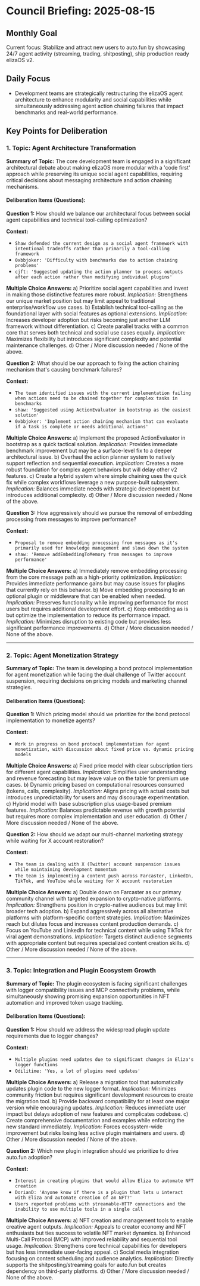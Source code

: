 # Council Briefing: 2025-08-15

## Monthly Goal

Current focus: Stabilize and attract new users to auto.fun by showcasing 24/7 agent activity (streaming, trading, shitposting), ship production ready elizaOS v2.

## Daily Focus

- Development teams are strategically restructuring the elizaOS agent architecture to enhance modularity and social capabilities while simultaneously addressing agent action chaining failures that impact benchmarks and real-world performance.

## Key Points for Deliberation

### 1. Topic: Agent Architecture Transformation

**Summary of Topic:** The core development team is engaged in a significant architectural debate about making elizaOS more modular with a 'code first' approach while preserving its unique social agent capabilities, requiring critical decisions about messaging architecture and action chaining mechanisms.

#### Deliberation Items (Questions):

**Question 1:** How should we balance our architectural focus between social agent capabilities and technical tool-calling optimization?

  **Context:**
  - `Shaw defended the current design as a social agent framework with intentional tradeoffs rather than primarily a tool-calling framework`
  - `0xbbjoker: 'Difficulty with benchmarks due to action chaining problems'`
  - `cjft: 'Suggested updating the action planner to process outputs after each action rather than modifying individual plugins'`

  **Multiple Choice Answers:**
    a) Prioritize social agent capabilities and invest in making those distinctive features more robust.
        *Implication:* Strengthens our unique market position but may limit appeal to traditional enterprise/workflow use cases.
    b) Establish technical tool-calling as the foundational layer with social features as optional extensions.
        *Implication:* Increases developer adoption but risks becoming just another LLM framework without differentiation.
    c) Create parallel tracks with a common core that serves both technical and social use cases equally.
        *Implication:* Maximizes flexibility but introduces significant complexity and potential maintenance challenges.
    d) Other / More discussion needed / None of the above.

**Question 2:** What should be our approach to fixing the action chaining mechanism that's causing benchmark failures?

  **Context:**
  - `The team identified issues with the current implementation failing when actions need to be chained together for complex tasks in benchmarks`
  - `shaw: 'Suggested using ActionEvaluator in bootstrap as the easiest solution'`
  - `0xbbjoker: 'Implement action chaining mechanism that can evaluate if a task is complete or needs additional actions'`

  **Multiple Choice Answers:**
    a) Implement the proposed ActionEvaluator in bootstrap as a quick tactical solution.
        *Implication:* Provides immediate benchmark improvement but may be a surface-level fix to a deeper architectural issue.
    b) Overhaul the action planner system to natively support reflection and sequential execution.
        *Implication:* Creates a more robust foundation for complex agent behaviors but will delay other v2 features.
    c) Create a hybrid system where simple chaining uses the quick fix while complex workflows leverage a new purpose-built subsystem.
        *Implication:* Balances immediate needs with strategic development but introduces additional complexity.
    d) Other / More discussion needed / None of the above.

**Question 3:** How aggressively should we pursue the removal of embedding processing from messages to improve performance?

  **Context:**
  - `Proposal to remove embedding processing from messages as it's primarily used for knowledge management and slows down the system`
  - `shaw: 'Remove addEmbeddingToMemory from messages to improve performance'`

  **Multiple Choice Answers:**
    a) Immediately remove embedding processing from the core message path as a high-priority optimization.
        *Implication:* Provides immediate performance gains but may cause issues for plugins that currently rely on this behavior.
    b) Move embedding processing to an optional plugin or middleware that can be enabled when needed.
        *Implication:* Preserves functionality while improving performance for most users but requires additional development effort.
    c) Keep embedding as is but optimize the implementation to reduce its performance impact.
        *Implication:* Minimizes disruption to existing code but provides less significant performance improvements.
    d) Other / More discussion needed / None of the above.

---


### 2. Topic: Agent Monetization Strategy

**Summary of Topic:** The team is developing a bond protocol implementation for agent monetization while facing the dual challenge of Twitter account suspension, requiring decisions on pricing models and marketing channel strategies.

#### Deliberation Items (Questions):

**Question 1:** Which pricing model should we prioritize for the bond protocol implementation to monetize agents?

  **Context:**
  - `Work in progress on bond protocol implementation for agent monetization, with discussion about fixed price vs. dynamic pricing models`

  **Multiple Choice Answers:**
    a) Fixed price model with clear subscription tiers for different agent capabilities.
        *Implication:* Simplifies user understanding and revenue forecasting but may leave value on the table for premium use cases.
    b) Dynamic pricing based on computational resources consumed (tokens, calls, complexity).
        *Implication:* Aligns pricing with actual costs but introduces unpredictability for users and may discourage experimentation.
    c) Hybrid model with base subscription plus usage-based premium features.
        *Implication:* Balances predictable revenue with growth potential but requires more complex implementation and user education.
    d) Other / More discussion needed / None of the above.

**Question 2:** How should we adapt our multi-channel marketing strategy while waiting for X account restoration?

  **Context:**
  - `The team is dealing with X (Twitter) account suspension issues while maintaining development momentum`
  - `The team is implementing a content push across Farcaster, LinkedIn, TikTok, and YouTube while waiting for X account restoration`

  **Multiple Choice Answers:**
    a) Double down on Farcaster as our primary community channel with targeted expansion to crypto-native platforms.
        *Implication:* Strengthens position in crypto-native audiences but may limit broader tech adoption.
    b) Expand aggressively across all alternative platforms with platform-specific content strategies.
        *Implication:* Maximizes reach but dilutes focus and increases content production demands.
    c) Focus on YouTube and LinkedIn for technical content while using TikTok for viral agent demonstrations.
        *Implication:* Targets distinct audience segments with appropriate content but requires specialized content creation skills.
    d) Other / More discussion needed / None of the above.

---


### 3. Topic: Integration and Plugin Ecosystem Growth

**Summary of Topic:** The plugin ecosystem is facing significant challenges with logger compatibility issues and MCP connectivity problems, while simultaneously showing promising expansion opportunities in NFT automation and improved token usage tracking.

#### Deliberation Items (Questions):

**Question 1:** How should we address the widespread plugin update requirements due to logger changes?

  **Context:**
  - `Multiple plugins need updates due to significant changes in Eliza's logger functions`
  - `Odilitime: 'Yes, a lot of plugins need updates'`

  **Multiple Choice Answers:**
    a) Release a migration tool that automatically updates plugin code to the new logger format.
        *Implication:* Minimizes community friction but requires significant development resources to create the migration tool.
    b) Provide backward compatibility for at least one major version while encouraging updates.
        *Implication:* Reduces immediate user impact but delays adoption of new features and complicates codebase.
    c) Create comprehensive documentation and examples while enforcing the new standard immediately.
        *Implication:* Forces ecosystem-wide improvement but risks losing less active plugin maintainers and users.
    d) Other / More discussion needed / None of the above.

**Question 2:** Which new plugin integration should we prioritize to drive auto.fun adoption?

  **Context:**
  - `Interest in creating plugins that would allow Eliza to automate NFT creation`
  - `DorianD: 'Anyone know if there is a plugin that lets u interact with Eliza and automate creation of an NFT?'`
  - `Users reported problems with streamable-HTTP connections and the inability to use multiple tools in a single call`

  **Multiple Choice Answers:**
    a) NFT creation and management tools to enable creative agent outputs.
        *Implication:* Appeals to creator economy and NFT enthusiasts but ties success to volatile NFT market dynamics.
    b) Enhanced Multi-Call Protocol (MCP) with improved reliability and sequential tool usage.
        *Implication:* Strengthens core technical capabilities for developers but has less immediate user-facing appeal.
    c) Social media integration focusing on content scheduling and audience analytics.
        *Implication:* Directly supports the shitposting/streaming goals for auto.fun but creates dependency on third-party platforms.
    d) Other / More discussion needed / None of the above.